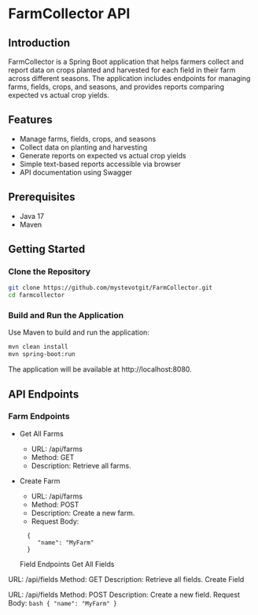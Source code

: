# FarmCollector API

## Introduction

FarmCollector is a Spring Boot application that helps farmers collect and report data on crops planted and harvested for each field in their farm across different seasons. The application includes endpoints for managing farms, fields, crops, and seasons, and provides reports comparing expected vs actual crop yields.

## Features

- Manage farms, fields, crops, and seasons
- Collect data on planting and harvesting
- Generate reports on expected vs actual crop yields
- Simple text-based reports accessible via browser
- API documentation using Swagger

## Prerequisites

- Java 17
- Maven

## Getting Started

### Clone the Repository

```bash
git clone https://github.com/mystevotgit/FarmCollector.git
cd farmcollector
```

### Build and Run the Application
Use Maven to build and run the application:
```bash
mvn clean install
mvn spring-boot:run

```

The application will be available at http://localhost:8080.

## API Endpoints
### Farm Endpoints

- Get All Farms
  - URL: /api/farms
  - Method: GET
  - Description: Retrieve all farms.

- Create Farm
  -   URL: /api/farms
  - Method: POST
  - Description: Create a new farm.
  - Request Body:
  ```agsl
    {
       "name": "MyFarm"
    }
  ```
  Field Endpoints
  Get All Fields

URL: /api/fields
Method: GET
Description: Retrieve all fields.
Create Field

URL: /api/fields
Method: POST
Description: Create a new field.
Request Body:
    ```bash
    {
    "name": "MyFarm"
    }
    ```


